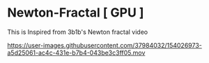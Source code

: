 # Newton-Fractal [ GPU ]

This is Inspired from 3b1b's Newton fractal video

https://user-images.githubusercontent.com/37984032/154026973-a5d25061-ac4c-431e-b7b4-043be3c3ff05.mov


